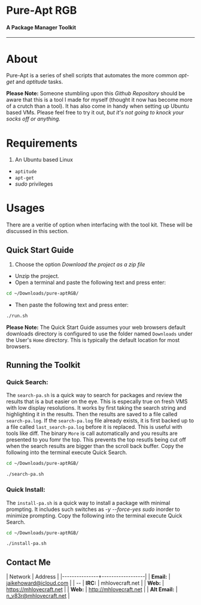 Pure-Apt RGB
============
#### A Package Manager Toolkit
----
# About
Pure-Apt is a series of shell scripts that automates the more common *apt-get* and *aptitude* tasks.

**Please Note:** Someone stumbling upon this *Github Repository* should be aware that this is a tool I made for myself (thought it now has become more of a crutch than a tool).  It has also come in handy when setting up Ubuntu based VMs.  Please feel free to try it out, *but it's not going to knock your socks off or anything.*

# Requirements

1. An Ubuntu based Linux
+ `aptitude`
+ `apt-get`
+ *sudo* privileges

# Usages
There are a veritie of option when interfacing with the tool kit.  These will be discussed in this section.


## Quick Start Guide

1. Choose the option *Download the project as a zip file* 
+ Unzip the project.
+ Open a terminal and paste the following text and press enter:
```bash
cd ~/Downloads/pure-aptRGB/
```
+ Then paste the following text and press enter:
```bash
./run.sh
```

**Please Note:** The Quick Start Guide assumes your web browsers default downloads directory is configured to use the folder named `Downloads` under the User's `Home` directory.  This is typically the default location for most browsers.


## Running the Toolkit

### Quick Search:
The `search-pa.sh` is a quick way to search for packages and review the results that is a but easier on the eye. This is especally true on fresh VMS with low display resolutions. It works by first taking the search string and highlighting it in the results.  Then the results are saved to a file called `search-pa.log`.  If the `search-pa.log` file already exists, it is first backed up to a file called `last_search-pa.log` before it is replaced.  This is useful with tools like diff.  The binary `More` is call automatically and you results are presented to you fomr the top.  This prevents the top resutls being cut off when the search results are bigger than the scroll back buffer.  Copy the following into the terminal execute Quick Search.

```bash
cd ~/Downloads/pure-aptRGB/
```
```bash
./search-pa.sh
```

### Quick Install:
The `install-pa.sh` is a quick way to install a package with minimal prompting.  It includes such switches as *-y* *--force-yes* *sudo* inorder to minimize prompting.  Copy the following into the terminal execute Quick Search.

```bash
cd ~/Downloads/pure-aptRGB/
```
```bash
./install-pa.sh
```

## Contact Me
| Network | Address |
|---------------+------------------|
| **Email:** | jaikehoward@icloud.com |
| --
| **IRC:** | mhlovecraft.net |
| **Web:** | https://mhlovecraft.net |
| **Web:** | http://mhlovecraft.net |
| **Alt Email:** | n_v83r@mhlovecraft.net |

